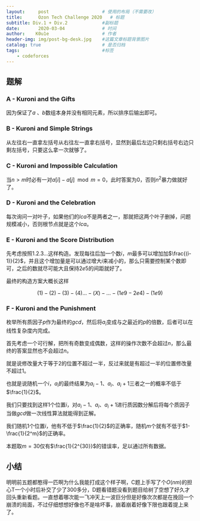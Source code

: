 ```yaml
---
layout:     post   				    # 使用的布局（不需要改）
title:      Ozon Tech Challenge 2020   # 标题 
subtitle: Div.1 + Div.2				#副标题
date:       2020-03-04 				# 时间
author:    K0u1e					# 作者
header-img: img/post-bg-desk.jpg 	#这篇文章标题背景图片
catalog: true 						# 是否归档
tags:								#标签
    - codeforces
---
```


## 题解

### A - Kuroni and the Gifts

因为保证了$a$ 、$b$数组本身并没有相同元素，所以排序后输出即可。

### B - Kuroni and Simple Strings

从左往右一直拿左括号从右往左一直拿右括号，显然到最后左边只剩右括号右边只剩左括号，只要这么拿一次就够了。

### C - Kuroni and Impossible Calculation

当$n>m$时必有一对$a[i]-a[j] \mod m = 0$，此时答案为0，否则$n^2$暴力做就好了。

### D - Kuroni and the Celebration 

每次询问一对叶子，如果他们的$lca$不是两者之一，那就把这两个叶子删掉，问题规模减小，否则根节点就是这个$lca$。

### E - Kuroni and the Score Distribution

先考虑按照$1.2.3...$这样构造。发现每往后加一个数$i$，$m$最多可以增加加$\frac{(i-1)}{2}$，并且这个增加量是可以通过增大$i$来减小的，那么只需要控制某个数即可，之后的数就尽可能大且保持$2e5$的间距就好了。

最终的构造方案大概长这样

$$
(1)- (2)-(3)-(4)...-(X)-...-(1e9-2e4)-(1e9)
$$

### F - Kuroni and the Punishment

枚举所有质因子$p$作为最终的$gcd$，然后将$a_i$变成与之最近的$p$的倍数，后者可以在线性复杂度内完成。

首先考虑一个可行解，把所有奇数变成偶数，这样的操作次数不会超过$n$，那么最终的答案显然也不会超过$n$。

就是说修改量大于等于$2$的位置不超过一半，反过来就是有超过一半的位置修改量不超过$1$。

也就是说随机一个$i$，$a_i$的最终结果为$a_i-1$、$a_i$、$a_i+1$三者之一的概率不低于$\frac{1}{2}$。

我们只要找到这样$1$个位置$i$，对$a_i-1$、$a_i$、$a_i+1$进行质因数分解后将每个质因子当做$gcd$做一次线性算法就能得到正解。

我们随机$1$个位置$i$，他有不低于$\frac{1}{2}$的正确率，随机$m$个就有不低于$1-\frac{1}{2^m}$的正确率。

本题取$m=30$仅有$\frac{1}{2^{30}}$的错误率，足以通过所有数据。

## 小结

明明前五题都憨得一匹啊为什么我能打成这个样子啊，C题上手写了个$O(nm)$的担心T一个小时后补交了少了300多分，D题看错题没看到题目给树了空想了好久才回头重新看题。一直想着哪次能一飞冲天上一波巨分但是好像次次都是在挽回一个崩溃的局面，不过仔细想想好像也不是啥坏事，崩着崩着好像下限也跟着提上来了。
